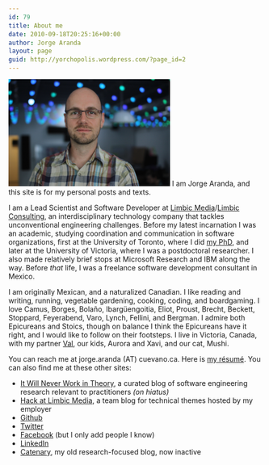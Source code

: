 ```yaml
---
id: 79
title: About me
date: 2010-09-18T20:25:16+00:00
author: Jorge Aranda
layout: page
guid: http://yorchopolis.wordpress.com/?page_id=2
---
```

[<img title="Jorge" src="/images/Jorge.jpg" alt="" width="320" height="212" />](/images/Jorge.jpg)
I am Jorge Aranda, and this site is for my personal posts and texts.

I am a Lead Scientist and Software Developer
at [Limbic Media](http://limbicmedia.ca/)/[Limbic Consulting](http://limbicconsulting.ca/),
an interdisciplinary technology company that tackles unconventional engineering challenges.
Before my latest incarnation I was an academic,
studying coordination and communication in software organizations,
first at the University of Toronto, where I did [my PhD](/pdfs/SharedUnderstanding.pdf),
and later at the University of Victoria, where I was a postdoctoral researcher.
I also made relatively brief stops at Microsoft Research and IBM along the way.
Before *that* life,
I was a freelance software development consultant in Mexico.

I am originally Mexican, and a naturalized Canadian.
I like reading and writing, running, vegetable gardening, cooking, coding, and boardgaming.
I love Camus, Borges, Bolaño, Ibargüengoitia, Eliot, Proust,
Brecht, Beckett, Stoppard, Feyerabend, Varo, Lynch, Fellini, and Bergman.
I admire both Epicureans and Stoics,
though on balance I think the Epicureans have it right,
and I would like to follow on their footsteps.
I live in Victoria, Canada,
with my partner [Val](http://valcortes.wordpress.com/), our kids, Aurora and Xavi, and our cat, Mushi.

You can reach me at jorge.aranda (AT) cuevano.ca.
Here is [my résumé](/wp-content/uploads/2016/08/Jorge-Aranda-Resume.pdf).
You can also find me at these other sites:

  * [It Will Never Work in Theory](http://neverworkintheory.org/), a curated blog of software engineering research relevant to practitioners *(on hiatus)*
  * [Hack at Limbic Media](http://hack.limbicmedia.ca/), a team blog for technical themes hosted by my employer
  * [Github](http://github.com/jorgearanda)
  * [Twitter](http://twitter.com/yorchopolis)
  * [Facebook](http://www.facebook.com/yorchopolis) (but I only add people I know)
  * [LinkedIn](http://ca.linkedin.com/in/yorchopolis)
  * [Catenary](http://catenary.wordpress.com/), my old research-focused blog, now inactive
